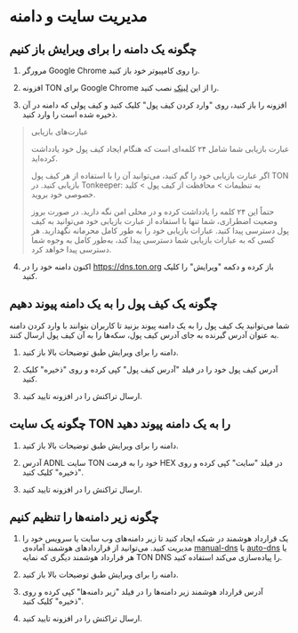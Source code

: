 # مدیریت سایت و دامنه

## چگونه یک دامنه را برای ویرایش باز کنیم

1. مرورگر Google Chrome را روی کامپیوتر خود باز کنید.

2. افزونه TON برای Google Chrome را از این [لینک](https://chrome.google.com/webstore/detail/ton-wallet/nphplpgoakhhjchkkhmiggakijnkhfnd) نصب کنید.

3. افزونه را باز کنید، روی "وارد کردن کیف پول" کلیک کنید و کیف پولی که دامنه در آن ذخیره شده است را وارد کنید.

> عبارت‌های بازیابی
>
> عبارت بازیابی شما شامل ۲۴ کلمه‌ای است که هنگام ایجاد کیف پول خود یادداشت کرده‌اید.
>
> اگر عبارت بازیابی خود را گم کنید، می‌توانید آن را با استفاده از هر کیف پول TON بازیابی کنید.
> در Tonkeeper: به تنظیمات > محافظت از کیف پول > کلید خصوصی خود بروید.
>
> حتماً این ۲۴ کلمه را یادداشت کرده و در محلی امن نگه دارید. در صورت بروز وضعیت اضطراری، شما تنها با استفاده از عبارت بازیابی خود می‌توانید به کیف پول دسترسی پیدا کنید.
> عبارات بازیابی خود را به طور کامل محرمانه نگهدارید. هر کسی که به عبارات بازیابی شما دسترسی پیدا کند، به‌طور کامل به وجوه شما دسترسی پیدا خواهد کرد.

4. اکنون دامنه خود را در https://dns.ton.org باز کرده و دکمه "ویرایش" را کلیک کنید.

## چگونه یک کیف پول را به یک دامنه پیوند دهیم

شما می‌توانید یک کیف پول را به یک دامنه پیوند بزنید تا کاربران بتوانند با وارد کردن دامنه به عنوان آدرس گیرنده به جای آدرس کیف پول، سکه‌ها را به آن کیف پول ارسال کنند.

1. دامنه را برای ویرایش طبق توضیحات بالا باز کنید.

2. آدرس کیف پول خود را در فیلد "آدرس کیف پول" کپی کرده و روی "ذخیره" کلیک کنید.

3. ارسال تراکنش را در افزونه تایید کنید.

## چگونه یک سایت TON را به یک دامنه پیوند دهید

1. دامنه را برای ویرایش طبق توضیحات بالا باز کنید.

2. آدرس ADNL سایت TON خود را به فرمت HEX در فیلد "سایت" کپی کرده و روی "ذخیره" کلیک کنید.

3. ارسال تراکنش را در افزونه تایید کنید.

## چگونه زیر دامنه‌ها را تنظیم کنیم

1. یک قرارداد هوشمند در شبکه ایجاد کنید تا زیر دامنه‌های وب سایت یا سرویس خود را مدیریت کنید. می‌توانید از قراردادهای هوشمند آماده‌ی [manual-dns](https://github.com/ton-blockchain/ton/blob/master/crypto/smartcont/dns-manual-code.fc) یا [auto-dns](https://github.com/ton-blockchain/ton/blob/master/crypto/smartcont/dns-auto-code.fc) یا هر قرارداد هوشمند دیگری که نمایه TON DNS را پیاده‌سازی می‌کند استفاده کنید.

2. دامنه را برای ویرایش طبق توضیحات بالا باز کنید.

3. آدرس قرارداد هوشمند زیر دامنه‌ها را در فیلد "زیر دامنه‌ها" کپی کرده و روی "ذخیره" کلیک کنید.

4. ارسال تراکنش را در افزونه تایید کنید.
